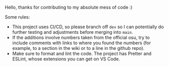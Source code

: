 Hello, thanks for contributing to my absolute mess of code :)

Some rules:
- This project uses CI/CD, so please branch off `dev` so I can potentially do further testing and adjustments before merging into `main`.
- If the additions involve numbers taken from the official osu, try to include comments with links to where you found the numbers (for example, to a section in the wiki or to a line in the github repo).
- Make sure to format and lint the code. The project has Pretter and ESLint, whose extensions you can get on VS Code.

